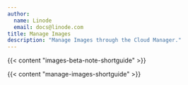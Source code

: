 ```yaml
---
author:
  name: Linode
  email: docs@linode.com
title: Manage Images
description: "Manage Images through the Cloud Manager."
---
```


{{< content "images-beta-note-shortguide" >}}

{{< content "manage-images-shortguide" >}}